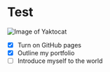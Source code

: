 # Test
![Image of Yaktocat](https://octodex.github.com/images/yaktocat.png)
- [x] Turn on GitHub pages
- [x] Outline my portfolio
- [ ] Introduce myself to the world
